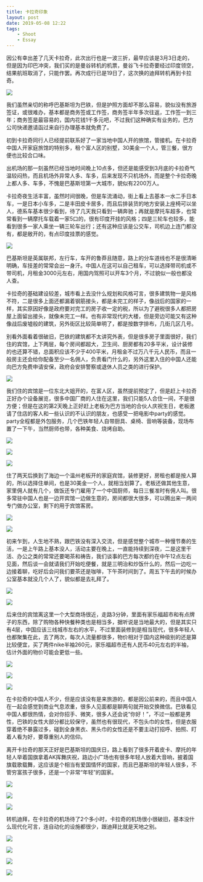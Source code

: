 ```yaml
---
title: 卡拉奇印象
layout: post
date: 2019-05-08 12:22
tags: 
    - Shoot
	- Essay
---
```


因公有幸出差了几天卡拉奇，此次出行也是一波三折，最早应该是3月3日走的，但是因为印巴冲突，我们买的是曼谷转机的机票，曼谷飞卡拉奇要经过印度领空，结果航班取消了，只能作罢。再次成行已是19日了，这次换的迪拜转机再到卡拉奇。

![](http://lc-ec5pgDDk.cn-n1.lcfile.com/ylDiqMRzntkW61NLRtFMGN7EfegGhbHcRBnQRg4A.jpg)

我们虽然亲切的称呼巴基斯坦为巴铁，但是护照方面却不那么容易，貌似没有旅游签证，或很难办，基本都是商务签或工作签，商务签半年多次往返，工作签一到三年；商务签是最容易的，国内花钱1千多元吧，不过我们这种确实有业务的，巴方公司快递邀请函过来自行办理基本就免费了。

初到卡拉奇同行人已经提前联系好了一家当地中国人开的旅馆，管接机。在卡拉奇中国人开家庭旅馆的特别多，租个富人区的别墅，30美金一个人，管三餐，很方便也比较合口味。

出机场的那一刻虽然已经当地时间晚上10点多，但还是能感受到3月底的卡拉奇气温较闷热，而且机场外异常人多、车多，后来发现不只机场外，而是整个卡拉奇晚上都人多、车多，不愧是巴基斯坦第一大城市，貌似有2200万人。

卡拉奇夜生活丰富，虽然时间很晚，但是车流涌动，街上看上去基本一水二手日本车，一是日本小车多，二是丰田皮卡居多，而且后排装货的地方安装上座椅可以坐人，德系车基本很少看到，待了几天我只看到一辆奔驰；再就是摩托车超多，也常常看到一辆摩托车载着一家5口的，很有印度开挂的风格；四是三轮车也较多，能看到很多一家人乘坐一辆三轮车出行；还有这种应该是公交车，司机边上连门都没有，都是敞开的，有点印度挂票的感觉。

![](http://lc-ec5pgDDk.cn-n1.lcfile.com/XVL2MgJwfeT53PpxnStpBKKWIqeGS14hTdCQvekP.jpg)

巴基斯坦是英属联邦，左行车，车开的鲁莽且随意，路上的分车道线也不是很清晰明确，车技差的常常会出一身汗。中国人在这可以自己租车，可以选择带司机或不带司机，月租金3000元左右，用国内驾照可以开车3个月，不过貌似一般也都没人查。

卡拉奇的基础建设较差，城市看上去没什么规划和风格可言，很多建筑物一是风格不符，二是很多上面还都漏着钢筋接头，都是未完工的样子，像战后的国家的一样，其实原因好像是政府要对完工的房子收一定的税，所以为了避税很多人都把房屋上面留出接头，就像未完工一样。也有非常现代的大楼，但是旁边可能又有这种像战后废墟般的建筑，另外街区比较简单明了，都是按数字排布，几街几区几号。

别看外面看着很破旧，巴铁的建筑都不太讲究外表，但是很多房子里面很好，我们住的宾馆，上下两层，每个房间都超大，卫生间、厨房都有20多平米，设计装修的也还算不错，总面积应该不少于400平米，月租金不过万八千元人民币，而且一般房主还会给你配备至少一名佣人，负责看门什么的，另外这里入住的中国人还能向巴方免费申请安保，政府会安排警察或退休人员之类的进行保护。

![](http://lc-ec5pgDDk.cn-n1.lcfile.com/wM9PGogtzsiMMn3hPN18MWHXqgseGA8pbnnxiX4d.jpg)

我们住的宾馆是一位东北大姐开的，在富人区，虽然提前预定了，但是赶上卡拉奇正好办个设备展览，很多中国厂商的人住在这里，我们只能5人合住一间，不是很方便；但是在这的第2天晚上正好赶上老板为巴方当地的合伙人庆祝生日，老板邀请了住店的客人和一些认识的不认识的朋友，也感受一把电影中party的感觉。party全程都是外包服务，几个巴铁年轻人自带厨具、桌椅、音响等装备，现场布置了一下午，当然厨师也带，各种美食、烧烤自助。

![](http://lc-ec5pgDDk.cn-n1.lcfile.com/rpNbxlbMgTG8bj3SP7EDKcs10Ce8Mgvi983DQr4g.jpg)

![](http://lc-ec5pgDDk.cn-n1.lcfile.com/AMfd8SePYxSKjlvUvxrIOSrBaflRsK7jdLXTJTOr.jpg)

![](http://lc-ec5pgDDk.cn-n1.lcfile.com/yCgTQ5oq9T0lvXSrL7dbe16XGHxTjBatGf6TYeeH.jpg)

住了两天后换到了海边一个温州老板开的家庭宾馆，装修更好，房租也都是按人算的，所以选择住单间，也是30美金一个人，就相当划算了。老板还做其他生意，家里佣人就有几个，做饭还专门雇用了一个中国厨师，每日三餐准时有佣人叫。很多常驻中国人也是一边开宾馆一边做生意的，房间都很大很多，可以腾出来一两间专门做办公室，剩下的用于宾馆客房。

![](http://lc-ec5pgDDk.cn-n1.lcfile.com/zTqkrBblXCvEP2yY9LyoQMCl0iqRYHsNuHi6cji7.jpg)

![](http://lc-ec5pgDDk.cn-n1.lcfile.com/KVMf79GRGRCVCjkkpAQChT6VUi8RzHwSGD4pWOAp.jpg)

初来乍到，人生地不熟，跟巴铁没有深入交流，但是感觉整个城市一种慢节奏的生活，一是上午路上基本没人，活动主要在晚上，一直能持续到深夜，二是这里干活、办公之类的常常还要喝茶和祷告，我们谈事的巴方每次都约在中午12点左右见面，然后谈一会就请我们开始吃便餐，就是三明治和炒饭什么的，然后一边吃一边接着聊，吃好后会问我们要茶还是咖啡，下午茶时间到了。周五下午去的时候办公室基本就没几个人了，貌似都是去礼拜了。

![](http://lc-ec5pgDDk.cn-n1.lcfile.com/Ai6oEYxJtedrhrmXscAUu5qcbdPDdR3XP3F2Q2I4.jpg)

![](http://lc-ec5pgDDk.cn-n1.lcfile.com/UyQALDszl526AndQTEUd6bNRy3TruhWtysDJQYtv.jpg)

后来住的宾馆离这里一个大型商场很近，走路3分钟，里面有家乐福超市和有点牌子的东西，除了购物各种快餐种类也是相当多，据听说是当地最大的，但是其实只有4层，中国应该三线城市左右的水平，不过里面装修到是相当现代，很多年轻人也都聚集在此，去了两次，每次人流量都很多，物价相对于国内这种级别的还是算比较便宜，买了两件nike半袖260元，家乐福超市还有人民币40元左右的半袖，估计外面的物价可能会更低一些。

![](http://lc-ec5pgDDk.cn-n1.lcfile.com/aSctGhvOuoEHj8w0wN9lFhagUi7KSX78lR78Jb43.jpg)

![](http://lc-ec5pgDDk.cn-n1.lcfile.com/zItxvktfTx6w3JP384UDcB4WmkYXon14N38NwuIz.jpg)

![](http://lc-ec5pgDDk.cn-n1.lcfile.com/lTgYvDs7slDKO1vnYQ1VDDCrqe5k7gWjqGwbMYd0.jpg)

在卡拉奇的中国人不少，但是应该没有是来旅游的，都是因公前来的，而且中国人在一起会感觉到商业气息浓重，很多人见面都是聊两句就开始交换微信。巴铁看见中国人都很热情，会对你招手、微笑，很多人还会说“你好！”，不过一般都是男性，巴铁的女性大部分都比较保守，虽然也有很现代，不包头巾的女性，但是衣服穿着绝不暴露过多，碰到全身黑衣、黑头巾的女性还是不要主动打招呼、拍照、盯着人看为好，要尊重别人的信仰。

离开卡拉奇的那天正好是巴基斯坦的国庆日，路上看到了很多开着皮卡、摩托的年轻人举着国旗拿着AK挥舞庆祝，路边小广场也有很多年轻人放着大音响，披着国旗载歌载舞，这应该是个相当有爱国情怀的国家，而且巴基斯坦的年轻人很多，不管穷富孩子很多，还是一个非常“年轻”的国家。

![](http://lc-ec5pgDDk.cn-n1.lcfile.com/CHIoEDjDeSbgjvJJhwHPk0YFWSbOn4xDnGMgdIa0.jpg)

![](http://lc-ec5pgDDk.cn-n1.lcfile.com/m6T9RXHk52RI2rcdQ4wrwmIiy1uSH1DnAb0XTM58.jpg)

![](http://lc-ec5pgDDk.cn-n1.lcfile.com/lBY4LrrX2IWI7E2Dr0n7najWgRvPdf6dscBf3z4l.jpg)

转机迪拜，在卡拉奇的机场待了2个多小时，卡拉奇的机场很小很破旧，基本没什么现代化可言，连自动化的设施都很少，跟迪拜比就是天地之别。

![](http://lc-ec5pgDDk.cn-n1.lcfile.com/Azh6ACcfqoP8oFEHDO9q87oD56TeLCBP4R4I2w1R.jpg)

![](http://lc-ec5pgDDk.cn-n1.lcfile.com/yHwwgm0pvnvRapnYfvwMVl1hPMUQs3bb0qWgyW6r.jpg)

![](http://lc-ec5pgDDk.cn-n1.lcfile.com/YdOtLY2I1tsA2YfSb68q9bSpTyR7PMh0Hq8I3kxj.jpg)

![](http://lc-ec5pgDDk.cn-n1.lcfile.com/2uNzMAdGWkTV5sycJhRmJ7bfGnIzPYAkSIfQSEsQ.jpg)